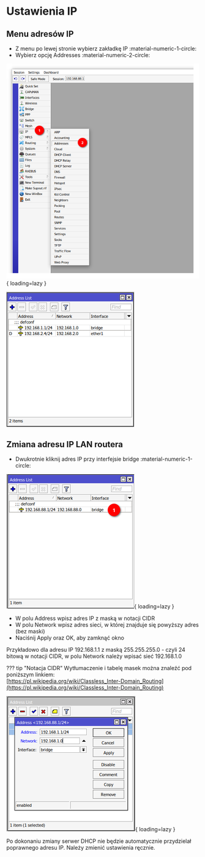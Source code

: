 # Ustawienia IP

## Menu adresów IP

- Z menu po lewej stronie wybierz zakładkę IP :material-numeric-1-circle:
- Wybierz opcję Addresses :material-numeric-2-circle:

![](../assets/images/mikrotik-ip/Screenshot_20230107_172423-1.png){ loading=lazy }

![](../assets/images/mikrotik-ip/Screenshot_20230107_185101.png)



## Zmiana adresu IP LAN routera

- Dwukrotnie kliknij adres IP przy interfejsie bridge :material-numeric-1-circle:

![](../assets/images/mikrotik-ip/Screenshot_20230107_174408-1.png){ loading=lazy }

- W polu Address wpisz adres IP z maską w notacji CIDR
- W polu Network wpisz adres sieci, w której znajduje się powyższy adres (bez maski)
- Naciśnij Apply oraz OK, aby zamknąć okno

Przykładowo dla adresu IP 192.168.1.1 z maską 255.255.255.0 - czyli 24 bitową w notacji CIDR, w polu Network należy wpisać sieć 192.168.1.0

??? tip "Notacja CIDR"
    Wytłumaczenie i tabelę masek można znaleźć pod poniższym linkiem:  
    [https://pl.wikipedia.org/wiki/Classless_Inter-Domain_Routing](https://pl.wikipedia.org/wiki/Classless_Inter-Domain_Routing)

![](../assets/images/mikrotik-ip/Screenshot_20230107_174958.png){ loading=lazy }

Po dokonaniu zmiany serwer DHCP nie będzie automatycznie przydzielał poprawnego adresu IP. Należy zmienić ustawienia ręcznie.